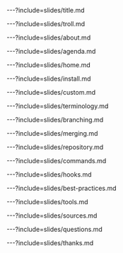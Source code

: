 ---?include=slides/title.md

---?include=slides/troll.md

---?include=slides/about.md

---?include=slides/agenda.md

---?include=slides/home.md

---?include=slides/install.md

---?include=slides/custom.md

---?include=slides/terminology.md

---?include=slides/branching.md

---?include=slides/merging.md

---?include=slides/repository.md

---?include=slides/commands.md

---?include=slides/hooks.md

---?include=slides/best-practices.md

---?include=slides/tools.md

---?include=slides/sources.md

---?include=slides/questions.md

---?include=slides/thanks.md